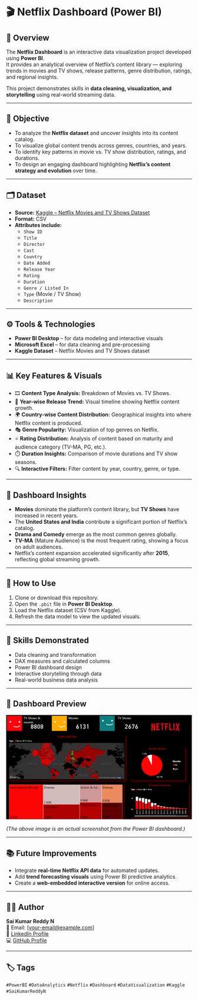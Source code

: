 # 🎬 Netflix Dashboard (Power BI)

## 📘 Overview
The **Netflix Dashboard** is an interactive data visualization project developed using **Power BI**.  
It provides an analytical overview of Netflix’s content library — exploring trends in movies and TV shows, release patterns, genre distribution, ratings, and regional insights.  

This project demonstrates skills in **data cleaning, visualization, and storytelling** using real-world streaming data.

---

## 🧠 Objective
- To analyze the **Netflix dataset** and uncover insights into its content catalog.  
- To visualize global content trends across genres, countries, and years.  
- To identify key patterns in movie vs. TV show distribution, ratings, and durations.  
- To design an engaging dashboard highlighting **Netflix’s content strategy and evolution** over time.

---

## 🗂️ Dataset
- **Source:** [Kaggle – Netflix Movies and TV Shows Dataset](https://www.kaggle.com/shivamb/netflix-shows)  
- **Format:** CSV  
- **Attributes include:**
  - `Show ID`
  - `Title`
  - `Director`
  - `Cast`
  - `Country`
  - `Date Added`
  - `Release Year`
  - `Rating`
  - `Duration`
  - `Genre / Listed In`
  - `Type` (Movie / TV Show)
  - `Description`

---

## ⚙️ Tools & Technologies
- **Power BI Desktop** – for data modeling and interactive visuals  
- **Microsoft Excel** – for data cleaning and pre-processing  
- **Kaggle Dataset** – Netflix Movies and TV Shows dataset  

---

## 📊 Key Features & Visuals
- 🎞️ **Content Type Analysis:** Breakdown of Movies vs. TV Shows.  
- 📅 **Year-wise Release Trend:** Visual timeline showing Netflix content growth.  
- 🌍 **Country-wise Content Distribution:** Geographical insights into where Netflix content is produced.  
- 🎭 **Genre Popularity:** Visualization of top genres on Netflix.  
- ⭐ **Rating Distribution:** Analysis of content based on maturity and audience category (TV-MA, PG, etc.).  
- ⏱️ **Duration Insights:** Comparison of movie durations and TV show seasons.  
- 🔍 **Interactive Filters:** Filter content by year, country, genre, or type.

---

## 🧩 Dashboard Insights
- **Movies** dominate the platform’s content library, but **TV Shows** have increased in recent years.  
- The **United States and India** contribute a significant portion of Netflix’s catalog.  
- **Drama and Comedy** emerge as the most common genres globally.  
- **TV-MA** (Mature Audience) is the most frequent rating, showing a focus on adult audiences.  
- Netflix’s content expansion accelerated significantly after **2015**, reflecting global streaming growth.

---

## 🚀 How to Use
1. Clone or download this repository.  
2. Open the `.pbit` file in **Power BI Desktop**.  
3. Load the Netflix dataset (CSV from Kaggle).  
4. Refresh the data model to view the updated visuals.  

---

## 🧰 Skills Demonstrated
- Data cleaning and transformation  
- DAX measures and calculated columns  
- Power BI dashboard design  
- Interactive storytelling through data  
- Real-world business data analysis  

---

## 📸 Dashboard Preview
![Netflix Dashboard Screenshot](netflix_dashboard.png)

*(The above image is an actual screenshot from the Power BI dashboard.)*

---

## 📚 Future Improvements
- Integrate **real-time Netflix API data** for automated updates.  
- Add **trend forecasting visuals** using Power BI predictive analytics.  
- Create a **web-embedded interactive version** for online access.

---

## 👨‍💻 Author
**Sai Kumar Reddy N**  
📧 Email: [your-email@example.com]  
💼 [LinkedIn Profile](https://linkedin.com/in/thesaireddy20)  
💻 [GitHub Profile](https://github.com/thesaireddy20)

---

## 🏷️ Tags
`#PowerBI` `#DataAnalytics` `#Netflix` `#Dashboard` `#DataVisualization` `#Kaggle` `#SaiKumarReddyN`
